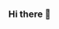 ### Hi there 👋

<!--
**marcelo17146/marcelo17146** is a ✨ _special_ ✨ repository because its `README.md` (this file) appears on your GitHub profile.

Here are some ideas to get you started:

- 

- 🌱 I’m currently learning **SQL, PL 300 POWER BI**

- 👨‍💻 All of my projects are available at [https://github.com/marcelo17146](https://github.com/marcelo17146)

- 📫 How to reach me **marcelo17146@hotmail.com**

<h3 align="left">Connect with me:</h3>
<p align="left">
</p>

<
